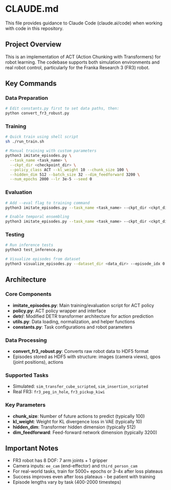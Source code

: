 # CLAUDE.md

This file provides guidance to Claude Code (claude.ai/code) when working with code in this repository.

## Project Overview

This is an implementation of ACT (Action Chunking with Transformers) for robot learning. The codebase supports both simulation environments and real robot control, particularly for the Franka Research 3 (FR3) robot.

## Key Commands

### Data Preparation
```bash
# Edit constants.py first to set data paths, then:
python convert_fr3_robust.py
```

### Training
```bash
# Quick train using shell script
sh ./run_train.sh

# Manual training with custom parameters
python3 imitate_episodes.py \
  --task_name <task_name> \
  --ckpt_dir <checkpoint_dir> \
  --policy_class ACT --kl_weight 10 --chunk_size 100 \
  --hidden_dim 512 --batch_size 32 --dim_feedforward 3200 \
  --num_epochs 2000 --lr 3e-5 --seed 0
```

### Evaluation
```bash
# Add --eval flag to training command
python3 imitate_episodes.py --task_name <task_name> --ckpt_dir <ckpt_dir> --eval

# Enable temporal ensembling
python3 imitate_episodes.py --task_name <task_name> --ckpt_dir <ckpt_dir> --eval --temporal_agg
```

### Testing
```bash
# Run inference tests
python3 test_inference.py

# Visualize episodes from dataset
python3 visualize_episodes.py --dataset_dir <data_dir> --episode_idx 0
```

## Architecture

### Core Components
- **imitate_episodes.py**: Main training/evaluation script for ACT policy
- **policy.py**: ACT policy wrapper and interface
- **detr/**: Modified DETR transformer architecture for action prediction
- **utils.py**: Data loading, normalization, and helper functions
- **constants.py**: Task configurations and robot parameters

### Data Processing
- **convert_fr3_robust.py**: Converts raw robot data to HDF5 format
- Episodes stored as HDF5 with structure: images (camera views), qpos (joint positions), actions

### Supported Tasks
- Simulated: `sim_transfer_cube_scripted`, `sim_insertion_scripted`
- Real FR3: `fr3_peg_in_hole`, `fr3_pickup_kiwi`

### Key Parameters
- **chunk_size**: Number of future actions to predict (typically 100)
- **kl_weight**: Weight for KL divergence loss in VAE (typically 10)
- **hidden_dim**: Transformer hidden dimension (typically 512)
- **dim_feedforward**: Feed-forward network dimension (typically 3200)

## Important Notes

- FR3 robot has 8 DOF: 7 arm joints + 1 gripper
- Camera inputs: `ee_cam` (end-effector) and `third_person_cam`
- For real-world tasks, train for 5000+ epochs or 3-4x after loss plateaus
- Success improves even after loss plateaus - be patient with training
- Episode lengths vary by task (400-2000 timesteps)